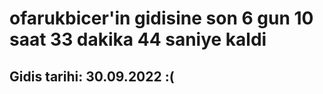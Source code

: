 # ofarukbicer'in gidisine son 6 gun 10 saat 33 dakika 44 saniye kaldi

## Gidis tarihi: 30.09.2022 :(